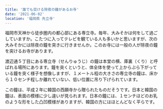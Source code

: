 ```yaml
---
title: '誰でも突ける除夜の鐘があるお寺'
date: '2021-06-02'
location: '福岡県 先立寺'
---
```


福岡市天神から徒歩圏内の都心部にある専立寺。毎年、大みそかは何をして過ごしていますか。こたつに入ってテレビを観ている人も多いかと思いますが、次の大みそかには除夜の鐘を突きに行きませんか。このお寺には一般の人が除夜の鐘を突けるお寺があります。

渡辺通５丁目にある専立寺（せんりゅうじ）の鐘は本堂の横、庫裏（くり）と呼ばれる場所にあります。鐘を突くというと、体全体を使って上からぶら下がっている鐘を突く様子を想像しますが、１メートル程の大きさの専立寺の鐘は、床から１０センチ程しか離れていない、低い位置に吊り下げられています。

この鐘は、平成２年に韓国の西願寺から贈られたものだそうです。日本と韓国の鐘は、表面の模様に少し違いが見られます。日本の鐘には、１センチほどのお乳のような形をした凸凹模様がありますが、韓国の方にはほとんどなく平らです。